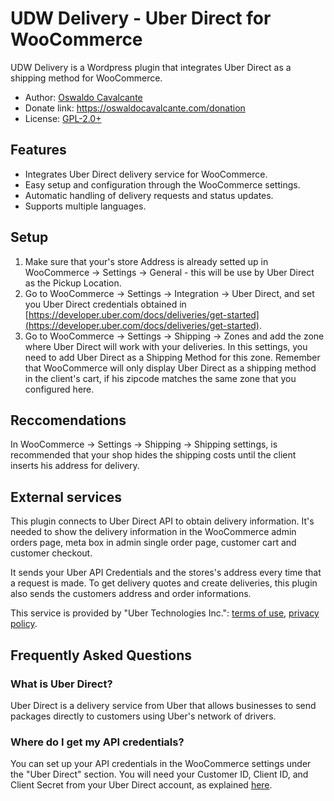 # UDW Delivery - Uber Direct for WooCommerce

UDW Delivery is a Wordpress plugin that integrates Uber Direct as a shipping method for WooCommerce.

- Author: [Oswaldo Cavalcante](https://oswaldocavalcante.com/)
- Donate link: https://oswaldocavalcante.com/donation
- License: [GPL-2.0+](http://www.gnu.org/licenses/gpl-2.0.html)

## Features

- Integrates Uber Direct delivery service for WooCommerce.
- Easy setup and configuration through the WooCommerce settings.
- Automatic handling of delivery requests and status updates.
- Supports multiple languages.

## Setup

1. Make sure that your's store Address is already setted up in WooCommerce -> Settings -> General - this will be use by Uber Direct as the Pickup Location.
2. Go to WooCommerce -> Settings -> Integration -> Uber Direct, and set you Uber Direct credentials obtained in [https://developer.uber.com/docs/deliveries/get-started](https://developer.uber.com/docs/deliveries/get-started).
3. Go to WooCommerce -> Settings -> Shipping -> Zones and add the zone where Uber Direct will work with your deliveries. In this settings, you need to add Uber Direct as a Shipping Method for this zone. Remember that WooCommerce will only display Uber Direct as a shipping method in the client's cart, if his zipcode matches the same zone that you configured here.

## Reccomendations

In WooCommerce -> Settings -> Shipping -> Shipping settings, is recommended that your shop hides the shipping costs until the client inserts his address for delivery.

## External services

This plugin connects to Uber Direct API to obtain delivery information. It's needed to show the delivery information in the WooCommerce admin orders page, meta box in admin single order page, customer cart and customer checkout.

It sends your Uber API Credentials and the stores's address every time that a request is made. To get delivery quotes and create deliveries, this plugin also sends the customers address and order informations.

This service is provided by "Uber Technologies Inc.": [terms of use](https://www.uber.com/legal/terms), [privacy policy](https://privacy.uber.com/policy).


## Frequently Asked Questions

### What is Uber Direct?

Uber Direct is a delivery service from Uber that allows businesses to send packages directly to customers using Uber's network of drivers.

### Where do I get my API credentials?

You can set up your API credentials in the WooCommerce settings under the "Uber Direct" section. You will need your Customer ID, Client ID, and Client Secret from your Uber Direct account, as explained [here](https://developer.uber.com/docs/deliveries/get-started).